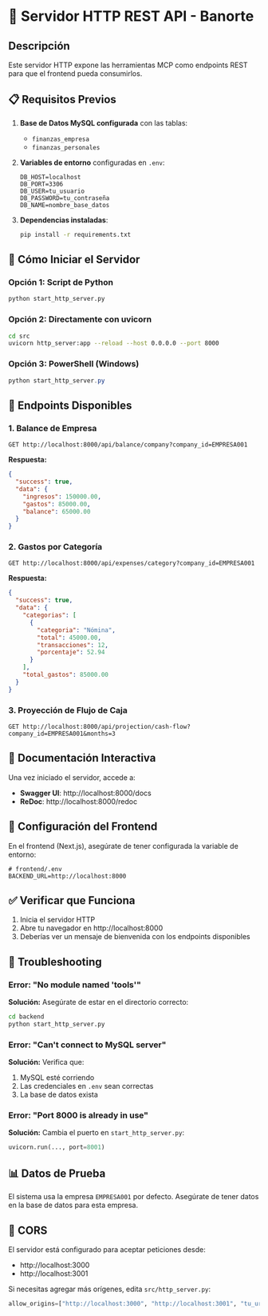 # 🚀 Servidor HTTP REST API - Banorte

## Descripción
Este servidor HTTP expone las herramientas MCP como endpoints REST para que el frontend pueda consumirlos.

## 📋 Requisitos Previos

1. **Base de Datos MySQL configurada** con las tablas:
   - `finanzas_empresa`
   - `finanzas_personales`

2. **Variables de entorno** configuradas en `.env`:
   ```env
   DB_HOST=localhost
   DB_PORT=3306
   DB_USER=tu_usuario
   DB_PASSWORD=tu_contraseña
   DB_NAME=nombre_base_datos
   ```

3. **Dependencias instaladas**:
   ```bash
   pip install -r requirements.txt
   ```

## 🏃 Cómo Iniciar el Servidor

### Opción 1: Script de Python
```bash
python start_http_server.py
```

### Opción 2: Directamente con uvicorn
```bash
cd src
uvicorn http_server:app --reload --host 0.0.0.0 --port 8000
```

### Opción 3: PowerShell (Windows)
```powershell
python start_http_server.py
```

## 📍 Endpoints Disponibles

### 1. Balance de Empresa
```
GET http://localhost:8000/api/balance/company?company_id=EMPRESA001
```

**Respuesta:**
```json
{
  "success": true,
  "data": {
    "ingresos": 150000.00,
    "gastos": 85000.00,
    "balance": 65000.00
  }
}
```

### 2. Gastos por Categoría
```
GET http://localhost:8000/api/expenses/category?company_id=EMPRESA001
```

**Respuesta:**
```json
{
  "success": true,
  "data": {
    "categorias": [
      {
        "categoria": "Nómina",
        "total": 45000.00,
        "transacciones": 12,
        "porcentaje": 52.94
      }
    ],
    "total_gastos": 85000.00
  }
}
```

### 3. Proyección de Flujo de Caja
```
GET http://localhost:8000/api/projection/cash-flow?company_id=EMPRESA001&months=3
```

## 📖 Documentación Interactiva

Una vez iniciado el servidor, accede a:
- **Swagger UI**: http://localhost:8000/docs
- **ReDoc**: http://localhost:8000/redoc

## 🔧 Configuración del Frontend

En el frontend (Next.js), asegúrate de tener configurada la variable de entorno:

```env
# frontend/.env
BACKEND_URL=http://localhost:8000
```

## ✅ Verificar que Funciona

1. Inicia el servidor HTTP
2. Abre tu navegador en http://localhost:8000
3. Deberías ver un mensaje de bienvenida con los endpoints disponibles

## 🐛 Troubleshooting

### Error: "No module named 'tools'"
**Solución:** Asegúrate de estar en el directorio correcto:
```bash
cd backend
python start_http_server.py
```

### Error: "Can't connect to MySQL server"
**Solución:** Verifica que:
1. MySQL esté corriendo
2. Las credenciales en `.env` sean correctas
3. La base de datos exista

### Error: "Port 8000 is already in use"
**Solución:** Cambia el puerto en `start_http_server.py`:
```python
uvicorn.run(..., port=8001)
```

## 📊 Datos de Prueba

El sistema usa la empresa `EMPRESA001` por defecto. Asegúrate de tener datos en la base de datos para esta empresa.

## 🔐 CORS

El servidor está configurado para aceptar peticiones desde:
- http://localhost:3000
- http://localhost:3001

Si necesitas agregar más orígenes, edita `src/http_server.py`:
```python
allow_origins=["http://localhost:3000", "http://localhost:3001", "tu_url_aqui"]
```

